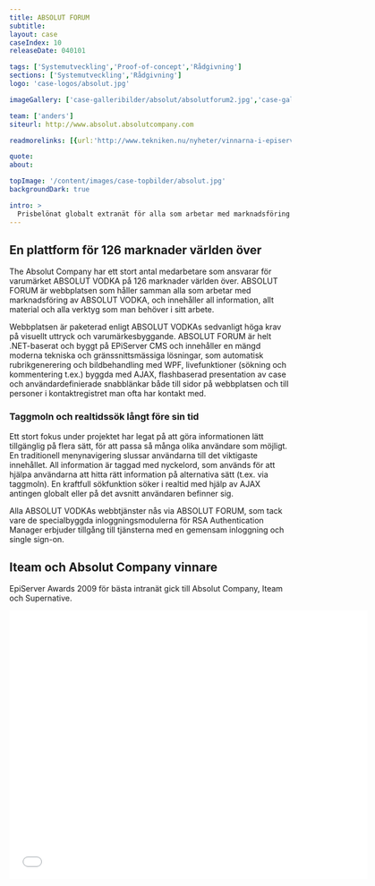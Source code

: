 ```yaml
---
title: ABSOLUT FORUM
subtitle:
layout: case
caseIndex: 10
releaseDate: 040101

tags: ['Systemutveckling','Proof-of-concept','Rådgivning']
sections: ['Systemutveckling','Rådgivning']
logo: 'case-logos/absolut.jpg'

imageGallery: ['case-galleribilder/absolut/absolutforum2.jpg','case-galleribilder/absolut/absolutforum3.jpg','case-galleribilder/absolut/absolutforum1.jpg']

team: ['anders']
siteurl: http://www.absolut.absolutcompany.com

readmorelinks: [{url:'http://www.tekniken.nu/nyheter/vinnarna-i-episerver-awards-2009',title:"Vinnare Episerver Awards 2009"},{url:'http://www.absolut.absolutcompany.com',title:"Absolut Company"},{url:'http://www.episerver.se/Om-oss/Pressrum/Arkiv-pressmeddelanden-2009/Nomineringarna-till-Episerver-Awards-2009-klara',title:"Nomineringar Episerver Awards 2009"}]

quote:
about:

topImage: '/content/images/case-topbilder/absolut.jpg'
backgroundDark: true

intro: >
  Prisbelönat globalt extranät för alla som arbetar med marknadsföring av ABSOLUT VODKA.
---
```


## En plattform för 126 marknader världen över
The Absolut Company har ett stort antal medarbetare som ansvarar för varumärket ABSOLUT VODKA på 126 marknader världen över. ABSOLUT FORUM är webbplatsen som håller samman alla som arbetar med marknadsföring av ABSOLUT VODKA, och innehåller all information, allt material och alla verktyg som man behöver i sitt arbete.

Webbplatsen är paketerad enligt ABSOLUT VODKAs sedvanligt höga krav på visuellt uttryck och varumärkesbyggande. ABSOLUT FORUM är helt .NET-baserat och byggt på EPiServer CMS och innehåller en mängd moderna tekniska och gränssnittsmässiga lösningar, som automatisk rubrikgenerering och bildbehandling med WPF, livefunktioner (sökning och kommentering t.ex.) byggda med AJAX, flashbaserad presentation av case och användardefinierade snabblänkar både till sidor på webbplatsen och till personer i kontaktregistret man ofta har kontakt med.

### Taggmoln och realtidssök långt före sin tid
Ett stort fokus under projektet har legat på att göra informationen lätt tillgänglig på flera sätt, för att passa så många olika användare som möjligt. En traditionell menynavigering slussar användarna till det viktigaste innehållet. All information är taggad med nyckelord, som används för att hjälpa användarna att hitta rätt information på alternativa sätt (t.ex. via taggmoln). En kraftfull sökfunktion söker i realtid med hjälp av AJAX antingen globalt eller på det avsnitt användaren befinner sig.

Alla ABSOLUT VODKAs webbtjänster nås via ABSOLUT FORUM, som tack vare de specialbyggda inloggningsmodulerna för RSA Authentication Manager erbjuder tillgång till tjänsterna med en gemensam inloggning och single sign-on.

## Iteam och Absolut Company vinnare
EpiServer Awards 2009 för bästa intranät gick till Absolut Company, Iteam och Supernative.
<iframe width="640" height="480" src="//www.youtube.com/embed/0wt60HyxK_s" frameborder="0" allowfullscreen></iframe>
